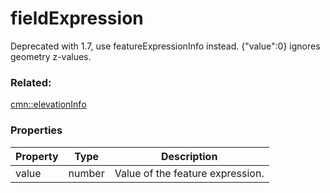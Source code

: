 # fieldExpression

Deprecated with 1.7, use featureExpressionInfo instead. {"value":0} ignores geometry z-values.

### Related:

[cmn::elevationInfo](elevationInfo.cmn.md)
### Properties

| Property | Type | Description |
| --- | --- | --- |
| value | number | Value of the feature expression. |


